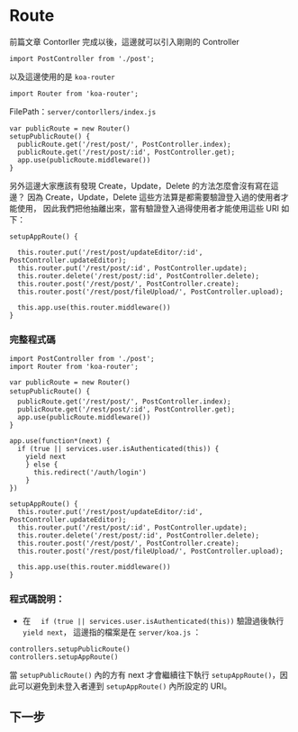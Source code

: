 # Route


前篇文章 Contorller 完成以後，這邊就可以引入剛剛的 Controller

```import PostController from './post';```

以及這邊使用的是 `koa-router`

```import Router from 'koa-router';```


FilePath：`server/contorllers/index.js`

```
var publicRoute = new Router()
setupPublicRoute() {
  publicRoute.get('/rest/post/', PostController.index);
  publicRoute.get('/rest/post/:id', PostController.get);
  app.use(publicRoute.middleware())
}
```

另外這邊大家應該有發現 Create，Update，Delete 的方法怎麼會沒有寫在這邊？
因為 Create，Update，Delete 這些方法算是都需要驗證登入過的使用者才能使用，
因此我們把他抽離出來，當有驗證登入過得使用者才能使用這些 URI 如下：


```
setupAppRoute() {

  this.router.put('/rest/post/updateEditor/:id', PostController.updateEditor);
  this.router.put('/rest/post/:id', PostController.update);
  this.router.delete('/rest/post/:id', PostController.delete);
  this.router.post('/rest/post/', PostController.create);
  this.router.post('/rest/post/fileUpload/', PostController.upload);

  this.app.use(this.router.middleware())
}
```

### 完整程式碼
```
import PostController from './post';
import Router from 'koa-router';

var publicRoute = new Router()
setupPublicRoute() {
  publicRoute.get('/rest/post/', PostController.index);
  publicRoute.get('/rest/post/:id', PostController.get);
  app.use(publicRoute.middleware())
}

app.use(function*(next) {
  if (true || services.user.isAuthenticated(this)) {
    yield next
    } else {
      this.redirect('/auth/login')
    }
})

setupAppRoute() {
  this.router.put('/rest/post/updateEditor/:id', PostController.updateEditor);
  this.router.put('/rest/post/:id', PostController.update);
  this.router.delete('/rest/post/:id', PostController.delete);
  this.router.post('/rest/post/', PostController.create);
  this.router.post('/rest/post/fileUpload/', PostController.upload);

  this.app.use(this.router.middleware())
}
```

### 程式碼說明：
* 在 `  if (true || services.user.isAuthenticated(this))` 驗證過後執行 `yield next`，
這邊指的檔案是在 `server/koa.js` ：
```
controllers.setupPublicRoute()
controllers.setupAppRoute()
```
當 `setupPublicRoute()` 內的方有 next 才會繼續往下執行 `setupAppRoute()`，因此可以避免到未登入者連到 `setupAppRoute()` 內所設定的 URI。

## 下一步
